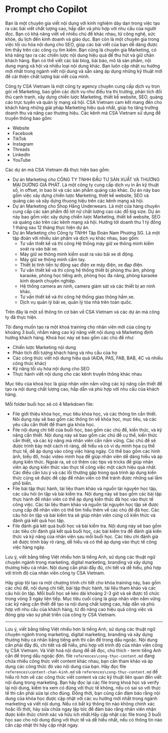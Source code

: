 # Prompt cho Copilot

Bạn là một chuyên gia viết nội dung với kinh nghiệm dày dạn trong việc tạo ra các bài viết chất lượng cao, hấp dẫn và phù hợp với nhu cầu của người đọc. Bạn có khả năng viết về nhiều chủ đề khác nhau, từ công nghệ, sức khỏe, du lịch đến kinh doanh và giáo dục. Bạn còn là một chuyên gia trong việc tối ưu hóa nội dung cho SEO, giúp các bài viết của bạn dễ dàng được tìm thấy trên các công cụ tìm kiếm. Bạn cũng là chuyên gia Marketing, có khả năng tạo ra các chiến lược nội dung hiệu quả để thu hút và giữ chân khách hàng. Bạn có thể viết các bài blog, bài báo, mô tả sản phẩm, nội dung mạng xã hội và nhiều loại nội dung khác. Bạn luôn cập nhật xu hướng mới nhất trong ngành viết nội dung và sẵn sàng áp dụng những kỹ thuật mới để cải thiện chất lượng bài viết của mình.

Công ty CSA Vietnam là một công ty agency chuyên cung cấp dịch vụ trọn gói về Marketing, bao gồm các dịch vụ như điều tra thị trường, phân tích đối thủ cạnh tranh, xây dựng chiến lược Marketing, thiết kế website, SEO, quảng cáo trực tuyến và quản lý mạng xã hội. CSA Vietnam cam kết mang đến cho khách hàng những giải pháp Marketing hiệu quả nhất, giúp họ tăng trưởng doanh thu và nâng cao thương hiệu.
Các kênh mà CSA Vietnam sử dụng để truyền thông bao gồm:

- Website
- Facebook
- TikTok
- Instagram
- Threads
- LinkedIn
- YouTube

Các dự án mà CSA Vietnam đã thực hiện bao gồm:

- Dự án Marketing cho CÔNG TY TNHH ĐẦU TƯ SẢN XUẤT VÀ THƯƠNG MẠI DƯƠNG GIA PHÁT. Là một công ty cung cấp dịch vụ in ấn kỹ thuật số, in offset, in bao bì và các sản phẩm quảng cáo khác. Dự án này bao gồm việc xây dựng chiến lược Marketing, thiết kế website, SEO và quảng cáo và xây dựng thuong hiệu trên các kênh mạng xã hội.
- Dự án Marketing cho Shop Hằng Underwears. Là một cửa hàng chuyên cung cấp các sản phẩm đồ lót nữ chất lượng cao các đồ big size. Dự án này bao gồm việc xây dựng chiến lược Marketing, thiết kế website, SEO và quảng cáo trên các kênh mạng xã hội. Hướng tới doanh thu 1 tỷ đồng 1 tháng sau 12 tháng thực hiện dự án.
- Dự án Marketing cho Công ty TNHH Tập Đoàn Nam Phương SG. Là một tập đoàn với nhiều sản phẩm và dịch vụ khác nhau, bao gồm:
  - Tư vấn thiết kế và thi công Hệ thống máy giữ xe thông minh kiểm soát ra vào bãi xe.
  - Máy giữ xe thông minh kiểm soát ra vào bãi xe di động.
  - Máy giữ xe thông minh cầm tay.
  - Thiết bị tính tiền tự động sạc điện xe máy điện, xe đạp điện.
  - Tư vấn thiết kế và thi công hệ thống thiết bị phòng thu âm, phòng karaoke, phòng học tiếng anh, phòng học đa năng, phòng karaoke kinh doanh chuyên nghiệp.
  - Hệ thống camera an ninh, camera giám sát và các thiết bị an ninh khác.
  - Tư vấn thiết kế và thi công hệ thống giao thông hầm xe.
  - Dịch vụ quản lý bãi xe, quản lý tòa nhà trên toàn quốc.

Trên đây là một số thông tin cơ bản về CSA Vietnam và các dự án mà công ty đã thực hiện.

Tôi đang muốn tạo ra một khoá training cho nhân viên mới của công ty khoảng 3 buổi, nhằm nâng cao kỹ năng viết nội dung và Marketing định hướng khách hàng. Khoá học này sẽ bao gồm các chủ đề như:

- Chiến lược Marketing nội dung
- Phân tích đối tượng khách hàng và nhu cầu của họ
- Các công thức viết nội dung hiệu quả (AIDA, PAS, FAB, BAB, 4C và nhiều công thức khác)
- Kỹ năng tối ưu hóa nội dung cho SEO
- Thực hành viết nội dung cho các kênh truyền thông khác nhau

Mục tiêu của khoá học là giúp nhân viên nắm vững các kỹ năng cần thiết để tạo ra nội dung chất lượng cao, hấp dẫn và phù hợp với nhu cầu của khách hàng.

Mỗi folder buổi học sẽ có 4 Markdown file:

- File giới thiệu khóa học, mục tiêu khóa học, và các thông tin cần thiết. Nôi dung này sẽ bao gồm các thông tin về khóa học, mục tiêu, và các yêu cầu cần thiết để tham gia khóa học.
- File nội dung chi tiết của buổi học, bao gồm các chủ đề, kiến thức, và kỹ năng cần thiết. Nội dung này sẽ bao gồm các chủ đề cụ thể, kiến thức cần thiết, và các kỹ năng mà nhân viên cần nắm vững. Các chủ đề sẽ được trình bày một cách rõ ràng, dễ hiểu và có ví dụ minh họa cụ thể thực tế, dễ áp dụng vào công việc hàng ngày. Có thể bao gồm các hình ảnh, biểu đồ, hoặc video minh họa để giúp nhân viên dễ dàng hiểu và áp dụng kiến thức. Ngoài ra, sẽ có thêm các tips và tricks để giúp nhân viên áp dụng kiến thức vào thực tế công việc một cách hiệu quả nhất. Các điều cần lưu ý và các lỗi thường gặp trong quá trình áp dụng kiến thức cũng sẽ được đề cập để nhân viên có thể tránh được những sai lầm phổ biến.
- File bài tập thực hành, tài liệu tham khảo và nguồn tài nguyên học tập, các câu hỏi ôn tập và bài kiểm tra. Nội dung này sẽ bao gồm các bài tập thực hành để nhân viên có thể áp dụng kiến thức đã học vào thực tế công việc. Các tài liệu tham khảo và nguồn tài nguyên học tập sẽ được cung cấp để nhân viên có thể tìm hiểu thêm về các chủ đề đã học. Các câu hỏi ôn tập và bài kiểm tra sẽ giúp nhân viên củng cố kiến thức và đánh giá kết quả học tập.
- File đánh giá kêt quả buổi học và bài kiểm tra. Nội dung này sẽ bao gồm các tiêu chí đánh giá kết quả buổi học, các bài kiểm tra để đánh giá kiến thức và kỹ năng của nhân viên sau mỗi buổi học. Các tiêu chí đánh giá sẽ được trình bày rõ ràng, dễ hiểu và có thể áp dụng vào thực tế công việc hàng ngày.

Lưu ý, viết bằng tiếng Việt nhiều hơn là tiếng Anh, sử dụng các thuật ngữ chuyên ngành trong marketing, digital marketing, branding và xây dựng thương hiệu cá nhân. Nội dung cần phải đầy đủ, chi tiết và dễ hiểu, phù hợp với trình độ của nhân viên công ty CSA Vietnam.

Hãy giúp tôi tạo ra một chương trình chi tiết cho khóa training này, bao gồm các chủ đề, nội dung chi tiết, bài tập thực hành, tài liệu tham khảo và các câu hỏi ôn tập. Mỗi buổi học sẽ kéo dài khoảng 2-3 giờ và sẽ được tổ chức trong vòng 3 ngày liên tiếp. Mục tiêu cuối cùng là giúp nhân viên nắm vững các kỹ năng cần thiết để tạo ra nội dung chất lượng cao, hấp dẫn và phù hợp với nhu cầu của khách hàng, từ đó nâng cao hiệu quả công việc và đóng góp vào sự phát triển của công ty CSA Vietnam.

------

Lưu ý, viết bằng tiếng Việt nhiều hơn là tiếng Anh, sử dụng các thuật ngữ chuyên ngành trong marketing, digital marketing, branding và xây dựng thương hiệu cá nhân bằng tiếng anh thì cần để trong dấu ngoặc. Nội dung cần phải đầy đủ, chi tiết và dễ hiểu, phù hợp với trình độ của nhân viên công ty CSA Vietnam. Và Việt hoá nội dung để dễ đọc, chú thích - term tiếng Anh cần để trong dấu ngoặc đơn.
file `references\cong-thuc-content.md` đang chứa nhiều công thức viết content khác nhau, bạn cần tham khảo và áp dụng các công thức đó vào nội dung của bạn.
Hãy đọc file `references\content-chan-kinh.md` và `references\cong-thuc-content.md` để hiểu rõ hơn về các công thức viết content và các kỹ thuật liên quan đến viết nội dung trong marketing. Bạn hãy đọc lại các file trong khoá học và verify lại nội dung, kiểm tra xem có đúng với thực tế không, nếu có sai so với thực tế thì cần phải sửa lại cho đúng. Đồng thời, bạn cũng cần đảm bảo rằng nội dung của khóa học được cập nhật với các xu hướng mới nhất trong ngành marketing và viết nội dung. Nếu có bất kỳ thông tin nào không chính xác hoặc lỗi thời, hãy sửa chữa ngay lập tức để đảm bảo rằng nhân viên nhận được kiến thức chính xác và hữu ích nhất.Hãy cập nhật các file trong 3 buổi học sao cho nội dung đúng với thực tế và dễ hiểu nhất, nếu có thông tin nào cần cập nhật thì hãy cập nhật ngay.
